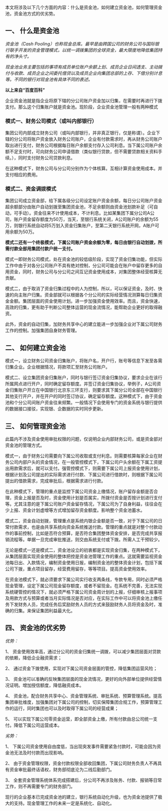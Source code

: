 本文将涉及以下几个方面的内容：什么是资金池，如何建立资金池，如何管理资金池，资金池方式的优劣势。

## **一、 什么是资金池**

*资金池（Cash Pooling）也称现金总库。最早是由跨国公司的财务公司与国际银行联手开发的资金管理模式，以统一调拨集团的全球资金，最大限度地降低集团持有的净头寸。*

*现金池业务主要包括的事项有成员单位账户余额上划、成员企业日间透支、主动拨付与收款、成员企业之间委托借贷以及成员企业向集团总部的上存、下借分别计息等。不同的银行对现金池有具体不同的表述。*

**以上来自“百度百科”**

企业资金池就是指企业将原下辖的分公司账户资金加以归集，在需要时再进行下拨支付。那么这个归集账户就是资金池。现阶段，企业资金池管理一般有两种模式

### **模式一、财务公司模式（或叫内部银行）**

集团公司内部成立财务公司（或叫内部银行，并非真正银行，仅是称谓）。企业下辖的分公司将账户资金放入财务公司账户，企业有付款需求时，再从财务公司账户取出进行支付，财务公司根据每日账户余额支付存入公司利息。当下属公司账户余额不足支付时，可向财务公司申请借款（类似银行贷款，但不需要贷款相关资料手续。），同时支付财务公司贷款利息。

在这种模式下，财务公司与分公司分别作为个体核算。互相计算资金使用成本。并支付相应的费用。

### **模式二、资金调拨模式**

集团公司成立资金部，给下属各级分公司设定账户资金余额，每日分公司账户资金超余额部分由账户自动划拨至集团资金池，不足余额则由资金池划款补足（可自动，可手动）。资金往来不计使用成本，不计利息。比如某集团下属分公司A公司，账户资金留存额度为50万，当天，至银行系统关闭，A公司账户的余额为55万，则银行系统自动将5万划入资金归集账户，至第二天银行系统开网，A账户可用余额为50万。

**模式二还有一个终极模式，下属公司账户资金余额为零，每日由银行自动划拨，所需付款全部用集团付款户统一支付。**

模式一即财务公司模式，处在资金池的较低级阶段，实现了资金归集功能，但实际工作中由于对各分公司账户不具有绝对控制，分公司可能会在账户中留存更多的自用资金，同时，财务公司与分公司之间互记资金使用成本，对集团整体经营核算无贡献。

模式二，由于取消了资金归集过程中的人为控制，所以，可以保证资金，及时、快速的向主账户归集。资金部就可以根据各个分公司的实际经营情况测算每日归集资金金额。集团层面的资金使用计划。进一步加强资金使用效率。而且，资金快速，高效的归集，更有助于判断公司整体运营的现金流情况，能帮助企业更好的取得融资。

此外，资金的自动归集，加财务共享中心的建立能进一步加强企业对下属公司财务工作的控制。加强集团自身财务管理。

## **二、 如何建立资金池**

模式一，设立财务公司资金归集账户，将账户名，开户行，账号等信息下发至各需归集企业。企业根据情况，将款项汇至财务公司账户。

模式二、设立集团资金归集账户，同时与银行签订资金归集协议，要求企业在该行所属网点进行开户，同时确定留存额度。并签订资金归集协议，举例子，A公司资金归集账户开立在中国银行北京东三环支行，则要求其下属分公司全部在中国银行其他支行开户，并在开户的同时签订协议，确定留存额度。这种模式下，由于资金池和个分公司间账户资金往来频繁。一般情况下会使用专门的资金系统与银行提供的数据接口接驳，实现银、企数据的实时同步更新。

## **三、 如何管理资金池**

此篇内不涉及资金使用审批权限的问题，仅说明企业内部财务公司，或是资金部对资金池的管理方式。

模式一，由于财务公司需要向下属公司收取或支付利息。则需要核算每家企业在财务公司内部户头的资金情况，在一般管控模式下，下属公司户头余额在下属工资提出用款需求后，就可以支付。强管控模式下，则需要下属公司上报资金使用计划，根据计划及公司提出的实际需求进行付款、下属公司进行借款时，则根据下属公司提出的借款需求，完成审批后，根据需求进行付款。

在此种模式下，管理的重点是监控下属公司资金上缴情况，账户留存金额是否合理，资金上报是否及时，资金使用计划是否属实，所拨付资金是否按计划进行支付等。尤其注意的是下属公司账户资金留存情况，下属公司为了自身利益，往往会在少上报、资金计划虚增等方式增加留存资金额度。影响整个资金池蓄水。

模式二，资金自动划拨，管理重点是系统内银企金额是否一致，对于下属公司的日常付款需求，也是由共享系统向资金系统推送付款。管理的重点就是对整个付款动作的事前控制，比如是否符合预算，是否符合集团整体资金安排，是否完成共享报销流程等。单据一旦完成审批推送，则交由系统支付或下拨。所需人工干预较少。

无论是模式一还是模式二，资金池设立的初衷都是实现资金归集，在两种模式下，从集团层面实现资金使用的整体把控是资金池管理工作的重点。这就需要监视资金池每日出、入款情况，编制资金使用日报，编制资金池的整体资金计划，包括下属公司下拨，重点项目留存，经营费用留存，等等项目。提高资金使用效率。

在资金池模式下，就必须要求下属公司实行收支两条线，专款专用，同时必须严格现金管理，设定下属公司现金留存额度，或者不留现金。在系统不完善，无法实现系统硬管控的情况下，就必须严格下属公司资金周计划的上报，仔细审核上报事项及用款方式与预算或者当月实际情况是否对应，在实际工作中可以将资金池上缴任务下发财务人员，完成任务后奖励财务人员的方式来鼓励财务人员将资金及时，准确的归集。来保证集团利益最大化。

## **四、 资金池的优劣势**

*优势：*

1、 资金使用效率高，通过分公司的资金归集统一调拨，可以减少集团层面对贷款的依赖，降低企业融资需求；

2、 通过资金下拨使用，实现对下属公司资金层面的管控，降低集团运营风险；

3、 资金池可以准确的反映集团层面的现金流情况，更好的向外部单位提供经营情况证明。增加授信额度，降低融资成本。

4、 资金池，配合财务共享中心、资金管理系统、审批系统、预算管理系统。提高集团审批维度，加强集团对下属公司的控制，切实保障集团合规工作，预算管理工作的运行，同时集团也可以及时取得下属公司的经营成果；

5、 可以实现下属公司零资金运营，即全部资金上缴，所有付款由总公司统一支付。降低下属公司运营成本。

*劣势：*

1、 下属公司资金使用自由度低，当出现突发事件需要紧急付款时，可能会因为资金池无法及时付款而出现影响。

2、 由于资金管理权限，资金付款权限全部收回集团，下属公司财务负责人不再具有资金审批最终话语权，财务部彻底沦为二线后勤部门。

3、 全套资金管理系统体系完成搭建后，分公司不再涉及账务、付款、报销等日常工作，则不再需要专门的财务部门。

现行的企业基本已完成资金池的建立，银行系统自动化升级，也为资金池提供了极大的支持。现金管理工作的未来一定是系统化、自动化。